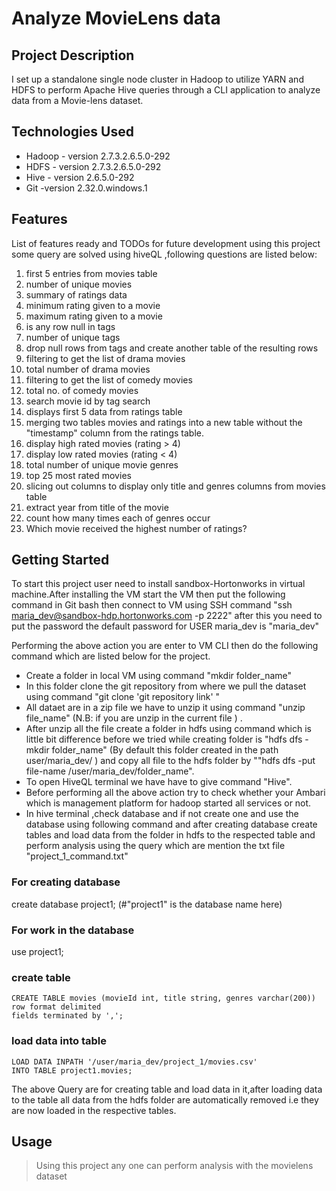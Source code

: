 # Analyze MovieLens data

## Project Description

I set up a standalone single node cluster in Hadoop to utilize YARN and HDFS to perform Apache Hive queries through a CLI application to analyze data from a Movie-lens dataset.
## Technologies Used

* Hadoop - version 2.7.3.2.6.5.0-292
* HDFS - version 2.7.3.2.6.5.0-292
* Hive - version 2.6.5.0-292
* Git -version 2.32.0.windows.1

## Features

List of features ready and TODOs for future development
using this project some query are solved using hiveQL ,following questions are listed below:

 01. first 5 entries from movies table
 02. number of unique movies
 03. summary of ratings data
 04. minimum rating given to a movie
 05. maximum rating given to a movie
 06. is any row null in tags
 07. number of unique tags 
 08. drop null rows from tags and create another table of the resulting rows
 09. filtering to get the list of drama movies
 10. total number of drama movies
 11. filtering to get the list of comedy movies
 12. total no. of comedy movies
 13. search movie id by tag search
 14. displays first 5 data from ratings table
 15. merging two tables movies and ratings into a new table without the "timestamp" column from the ratings table.
 16. display high rated movies (rating > 4)
 17. display low rated movies (rating < 4)
 18. total number of unique movie genres
 19. top 25 most rated movies
 20. slicing out columns to display only title and genres columns from movies table
 21. extract year from title of the movie
 22. count how many times each of genres occur
 23. Which movie received the highest number of ratings?



## Getting Started
   

To start this project user need to install sandbox-Hortonworks in virtual machine.After installing the VM start the VM then put the following command in Git bash then connect to VM using SSH command "ssh maria_dev@sandbox-hdp.hortonworks.com -p 2222" after this you need to put the password the default password for USER maria_dev is "maria_dev"

Performing the above action you are enter to VM CLI then do the following command which are listed below for the project.

* Create a folder in local VM using command "mkdir folder_name"
* In this folder clone the git repository from where we pull the dataset using command "git clone 'git repository link' "
* All dataet are in a zip file we have to unzip it using command "unzip file_name" (N.B: if you are unzip in the current file ) .
* After unzip all the file create a folder in hdfs using command which is little bit difference before we tried while creating folder is "hdfs dfs -mkdir folder_name" (By default this folder created in the path user/maria_dev/ ) and copy all file to the hdfs folder by ""hdfs dfs -put file-name /user/maria_dev/folder_name".
* To open HiveQL terminal we have have to give command "Hive".
* Before performing all the above action try to check whether your Ambari which is management platform for hadoop started all services or not.
* In hive terminal ,check database and if not create one and use the database using following command and after creating database create tables and load data from the folder in hdfs to the respected table and perform analysis using the query which are mention the txt file "project_1_command.txt" 

### For creating database  
create database project1;
(#"project1" is the database name here)

### For work in the database
use project1;


### create table

	CREATE TABLE movies (movieId int, title string, genres varchar(200))
	row format delimited
	fields terminated by ',';

### load data into table

	LOAD DATA INPATH '/user/maria_dev/project_1/movies.csv'
	INTO TABLE project1.movies;

The above Query are for creating table and load data in it,after loading data to the table all data from the hdfs folder are automatically removed i.e they are now loaded in the respective tables. 


## Usage

>Using this project any one can perform analysis with the movielens dataset





